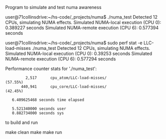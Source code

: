 Program to simulate and test numa awareness

user@71collinsdrive:~/hs-code/_projects/numa$ ./numa_test 
Detected 12 CPUs, simulating NUMA effects.
Simulated NUMA-local execution (CPU 0): 0.389227 seconds
Simulated NUMA-remote execution (CPU 6): 0.577394 seconds




user@71collinsdrive:~/hs-code/_projects/numa$ sudo perf stat -e LLC-load-misses ./numa_test
Detected 12 CPUs, simulating NUMA effects.
Simulated NUMA-local execution (CPU 0): 0.39253 seconds
Simulated NUMA-remote execution (CPU 6): 0.577294 seconds

 Performance counter stats for './numa_test':

             2,517      cpu_atom/LLC-load-misses/                                               (57.55%)
           440,941      cpu_core/LLC-load-misses/                                               (42.45%)

       6.409625468 seconds time elapsed

       5.521340000 seconds user
       0.882734000 seconds sys



to build and run



make clean
make
make run

